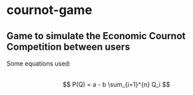# cournot-game

## Game to simulate the Economic Cournot Competition between users

Some equations used: <br><br>

$$
P(Q) = a - b \sum_{i=1}^{n} Q_i
$$
